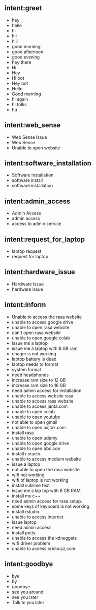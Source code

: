 ## intent:greet
- hey
- hello
- hi
- hii
- hiii
- good morning
- good afternoon
- good evening
- hey there
- Hi
- Hey
- Hi bot
- Hey bot
- Hello
- Good morning
- hi again
- hi folks
- hu

## intent:web_sense
- Web Sense Issue
- Web Sense
- Unable to open website

## intent:software_installation
- Software Installation
- software install
- software installation

## intent:admin_access
- Admin Access
- admin access
- access to admin service

## intent:request_for_laptop
- laptop request
- request for laptop

## intent:hardware_issue
- Hardware Issue
- hardware issue

## intent:inform
- Unable to access the rasa website
- unable to access google drive
- unable to open rasa website
- can't open rasa website
- unable to open google colab
- issue me a laptop
- issue me a laptop with 8 GB ram
- chager is not working
- laptop battery is dead
- laptop needs to format
- system format
- need headphones
- increase ram size to 12 GB
- increase ram size to 16 GB
- need admin access for installation
- unable to access website rasa
- unable to access rasa website
- unable to access janta.com
- unable to open colab
- unable to open youtube
- not able to open gmail
- unable to open aajtak.com
- install rasa
- unable to open udemy
- unable to open google drive
- unable to open bbc.con
- install r studio
- unable to access medium website
- issue a laptop
- not able to open the rasa website
- wifi not working
- wifi of laptop is not working
- install sublime text
- issue me a lap top with 8 GB RAM
- install ms c++
- need admin access for rasa setup.
- some keys of keyboard is not working.
- install rstudio
- unable to access internet
- issue laptop
- need admin access
- install putty
- unable to access the kdnuggets
- wifi driver problem
- unable to access cricbuzz,com

## intent:goodbye
- bye
- by
- goodbye
- see you around
- see you later
- Talk to you later
